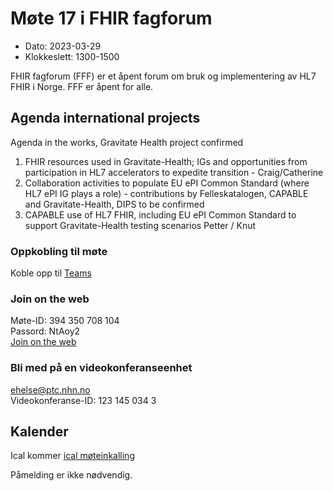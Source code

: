 # Møte 17 i FHIR fagforum

* Dato: 2023-03-29
* Klokkeslett: 1300-1500

FHIR fagforum (FFF) er et åpent forum om bruk og implementering av HL7 FHIR i Norge. FFF er åpent for alle.

## Agenda international projects

Agenda in the works, Gravitate Health project confirmed

1. FHIR resources used in Gravitate-Health;  IGs and opportunities from participation in HL7 accelerators to expedite transition - Craig/Catherine
1. Collaboration activities to populate EU ePI Common Standard (where HL7 ePI IG plays a role) - contributions by Felleskatalogen, CAPABLE and Gravitate-Health, DIPS to be confirmed
1. CAPABLE use of HL7 FHIR, including EU ePI Common Standard to support Gravitate-Health testing scenarios Petter / Knut

### Oppkobling til møte

Koble opp til [Teams](https://teams.microsoft.com/l/meetup-join/19%3ameeting_YWY2ZTk0MDktOWFlMy00ZDI2LWEwYmMtZDI1ZDFlNGQ3NjJi%40thread.v2/0?context=%7b%22Tid%22%3a%221f8fc8cc-99b4-410a-95fa-286dd143b04d%22%2c%22Oid%22%3a%22a216d89f-4166-4e08-9907-183e70a2a420%22%7d)

### Join on the web

Møte-ID: 394 350 708 104  
Passord: NtAoy2  
[Join on the web](https://www.microsoft.com/microsoft-teams/join-a-meeting)

### Bli med på en videokonferanseenhet

ehelse@ptc.nhn.no  
Videokonferanse-ID: 123 145 034 3

## Kalender

Ical kommer
[ical møteinkalling](ical/FHIR%20fagforum%20%2317.ics)

Påmelding er ikke nødvendig.
